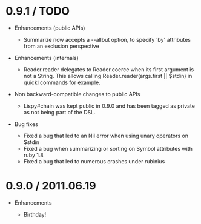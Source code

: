 # 0.9.1 / TODO

* Enhancements (public APIs)

  * Summarize now accepts a --allbut option, to specify 'by' attributes from an
    exclusion perspective  

* Enhancements (internals)

  * Reader.reader delegates to Reader.coerce when its first argument is not 
    a String. This allows calling Reader.reader(args.first || $stdin) in quickl
    commands for example.
    
* Non backward-compatible changes to public APIs

  * Lispy#chain was kept public in 0.9.0 and has been tagged as private as not
    being part of the DSL. 

* Bug fixes

  * Fixed a bug that led to an Nil error when using unary operators on $stdin
  * Fixed a bug when summarizing or sorting on Symbol attributes with ruby 1.8
  * Fixed a bug that led to numerous crashes under rubinius

# 0.9.0 / 2011.06.19

* Enhancements

  * Birthday!
